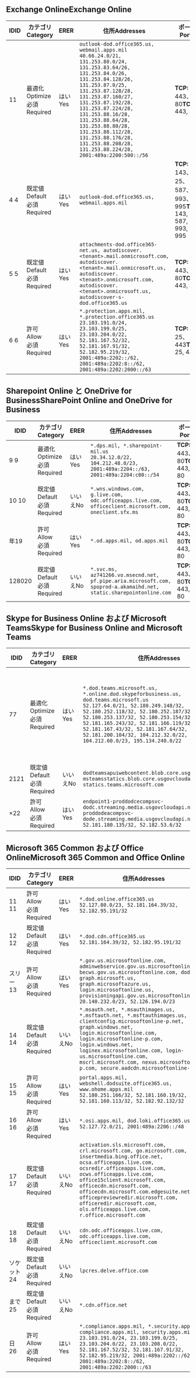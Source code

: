 <!--THIS FILE IS AUTOMATICALLY GENERATED. MANUAL CHANGES WILL BE OVERWRITTEN.-->
<!--Please contact the Office 365 Endpoints team with any questions.-->
<!--USGovDoD endpoints version 2020062900-->
<!--File generated 2020-07-06 08:00:06.0738-->

## <a name="exchange-online"></a><span data-ttu-id="90216-101">Exchange Online</span><span class="sxs-lookup"><span data-stu-id="90216-101">Exchange Online</span></span>

<span data-ttu-id="90216-102">ID</span><span class="sxs-lookup"><span data-stu-id="90216-102">ID</span></span> | <span data-ttu-id="90216-103">カテゴリ</span><span class="sxs-lookup"><span data-stu-id="90216-103">Category</span></span> | <span data-ttu-id="90216-104">ER</span><span class="sxs-lookup"><span data-stu-id="90216-104">ER</span></span> | <span data-ttu-id="90216-105">住所</span><span class="sxs-lookup"><span data-stu-id="90216-105">Addresses</span></span> | <span data-ttu-id="90216-106">ポート</span><span class="sxs-lookup"><span data-stu-id="90216-106">Ports</span></span>
-- | -------------------- | --- | ---------------------------------------------------------------------------------------------------------------------------------------------------------------------------------------------------------------------------------------------------------------------------------------------------------------------------------------------------------------------------------------------- | -------------------------------
<span data-ttu-id="90216-107">1</span><span class="sxs-lookup"><span data-stu-id="90216-107">1</span></span> | <span data-ttu-id="90216-108">最適化</span><span class="sxs-lookup"><span data-stu-id="90216-108">Optimize</span></span><BR><span data-ttu-id="90216-109">必須</span><span class="sxs-lookup"><span data-stu-id="90216-109">Required</span></span> | <span data-ttu-id="90216-110">はい</span><span class="sxs-lookup"><span data-stu-id="90216-110">Yes</span></span> | `outlook-dod.office365.us, webmail.apps.mil`<BR>`40.66.24.0/21, 131.253.80.0/24, 131.253.83.64/26, 131.253.84.0/26, 131.253.84.128/26, 131.253.87.0/25, 131.253.87.128/28, 131.253.87.160/27, 131.253.87.192/28, 131.253.87.224/28, 131.253.88.16/28, 131.253.88.64/28, 131.253.88.80/28, 131.253.88.112/28, 131.253.88.176/28, 131.253.88.208/28, 131.253.88.224/28, 2001:489a:2200:500::/56` | <span data-ttu-id="90216-111">**TCP:** 443、80</span><span class="sxs-lookup"><span data-stu-id="90216-111">**TCP:** 443, 80</span></span>
<span data-ttu-id="90216-112">4 </span><span class="sxs-lookup"><span data-stu-id="90216-112">4</span></span> | <span data-ttu-id="90216-113">既定値</span><span class="sxs-lookup"><span data-stu-id="90216-113">Default</span></span><BR><span data-ttu-id="90216-114">必須</span><span class="sxs-lookup"><span data-stu-id="90216-114">Required</span></span> | <span data-ttu-id="90216-115">はい</span><span class="sxs-lookup"><span data-stu-id="90216-115">Yes</span></span> | `outlook-dod.office365.us, webmail.apps.mil` | <span data-ttu-id="90216-116">**TCP:** 143、25、587、993、995</span><span class="sxs-lookup"><span data-stu-id="90216-116">**TCP:** 143, 25, 587, 993, 995</span></span>
<span data-ttu-id="90216-117">5 </span><span class="sxs-lookup"><span data-stu-id="90216-117">5</span></span> | <span data-ttu-id="90216-118">既定値</span><span class="sxs-lookup"><span data-stu-id="90216-118">Default</span></span><BR><span data-ttu-id="90216-119">必須</span><span class="sxs-lookup"><span data-stu-id="90216-119">Required</span></span> | <span data-ttu-id="90216-120">はい</span><span class="sxs-lookup"><span data-stu-id="90216-120">Yes</span></span> | `attachments-dod.office365-net.us, autodiscover.<tenant>.mail.onmicrosoft.com, autodiscover.<tenant>.mail.onmicrosoft.us, autodiscover.<tenant>.onmicrosoft.com, autodiscover.<tenant>.onmicrosoft.us, autodiscover-s-dod.office365.us` | <span data-ttu-id="90216-121">**TCP:** 443、80</span><span class="sxs-lookup"><span data-stu-id="90216-121">**TCP:** 443, 80</span></span>
<span data-ttu-id="90216-122">6 </span><span class="sxs-lookup"><span data-stu-id="90216-122">6</span></span> | <span data-ttu-id="90216-123">許可</span><span class="sxs-lookup"><span data-stu-id="90216-123">Allow</span></span><BR><span data-ttu-id="90216-124">必須</span><span class="sxs-lookup"><span data-stu-id="90216-124">Required</span></span> | <span data-ttu-id="90216-125">はい</span><span class="sxs-lookup"><span data-stu-id="90216-125">Yes</span></span> | `*.protection.apps.mil, *.protection.office365.us`<BR>`23.103.191.0/24, 23.103.199.0/25, 23.103.204.0/22, 52.181.167.52/32, 52.181.167.91/32, 52.182.95.219/32, 2001:489a:2202::/62, 2001:489a:2202:8::/62, 2001:489a:2202:2000::/63` | <span data-ttu-id="90216-126">**TCP:** 25、443</span><span class="sxs-lookup"><span data-stu-id="90216-126">**TCP:** 25, 443</span></span>

## <a name="sharepoint-online-and-onedrive-for-business"></a><span data-ttu-id="90216-127">Sharepoint Online と OneDrive for Business</span><span class="sxs-lookup"><span data-stu-id="90216-127">SharePoint Online and OneDrive for Business</span></span>

<span data-ttu-id="90216-128">ID</span><span class="sxs-lookup"><span data-stu-id="90216-128">ID</span></span> | <span data-ttu-id="90216-129">カテゴリ</span><span class="sxs-lookup"><span data-stu-id="90216-129">Category</span></span> | <span data-ttu-id="90216-130">ER</span><span class="sxs-lookup"><span data-stu-id="90216-130">ER</span></span> | <span data-ttu-id="90216-131">住所</span><span class="sxs-lookup"><span data-stu-id="90216-131">Addresses</span></span> | <span data-ttu-id="90216-132">ポート</span><span class="sxs-lookup"><span data-stu-id="90216-132">Ports</span></span>
-- | -------------------- | --- | ------------------------------------------------------------------------------------------------------------------- | ----------------
<span data-ttu-id="90216-133">9 </span><span class="sxs-lookup"><span data-stu-id="90216-133">9</span></span> | <span data-ttu-id="90216-134">最適化</span><span class="sxs-lookup"><span data-stu-id="90216-134">Optimize</span></span><BR><span data-ttu-id="90216-135">必須</span><span class="sxs-lookup"><span data-stu-id="90216-135">Required</span></span> | <span data-ttu-id="90216-136">はい</span><span class="sxs-lookup"><span data-stu-id="90216-136">Yes</span></span> | `*.dps.mil, *.sharepoint-mil.us`<BR>`20.34.12.0/22, 104.212.48.0/23, 2001:489a:2204::/63, 2001:489a:2204:c00::/54` | <span data-ttu-id="90216-137">**TCP:** 443、80</span><span class="sxs-lookup"><span data-stu-id="90216-137">**TCP:** 443, 80</span></span>
<span data-ttu-id="90216-138">10 </span><span class="sxs-lookup"><span data-stu-id="90216-138">10</span></span> | <span data-ttu-id="90216-139">既定値</span><span class="sxs-lookup"><span data-stu-id="90216-139">Default</span></span><BR><span data-ttu-id="90216-140">必須</span><span class="sxs-lookup"><span data-stu-id="90216-140">Required</span></span> | <span data-ttu-id="90216-141">いいえ</span><span class="sxs-lookup"><span data-stu-id="90216-141">No</span></span> | `*.wns.windows.com, g.live.com, odc.officeapps.live.com, officeclient.microsoft.com, oneclient.sfx.ms` | <span data-ttu-id="90216-142">**TCP:** 443、80</span><span class="sxs-lookup"><span data-stu-id="90216-142">**TCP:** 443, 80</span></span>
<span data-ttu-id="90216-143">年</span><span class="sxs-lookup"><span data-stu-id="90216-143">19</span></span> | <span data-ttu-id="90216-144">許可</span><span class="sxs-lookup"><span data-stu-id="90216-144">Allow</span></span><BR><span data-ttu-id="90216-145">必須</span><span class="sxs-lookup"><span data-stu-id="90216-145">Required</span></span> | <span data-ttu-id="90216-146">はい</span><span class="sxs-lookup"><span data-stu-id="90216-146">Yes</span></span> | `*.od.apps.mil, od.apps.mil` | <span data-ttu-id="90216-147">**TCP:** 443、80</span><span class="sxs-lookup"><span data-stu-id="90216-147">**TCP:** 443, 80</span></span>
<span data-ttu-id="90216-148">1280</span><span class="sxs-lookup"><span data-stu-id="90216-148">20</span></span> | <span data-ttu-id="90216-149">既定値</span><span class="sxs-lookup"><span data-stu-id="90216-149">Default</span></span><BR><span data-ttu-id="90216-150">必須</span><span class="sxs-lookup"><span data-stu-id="90216-150">Required</span></span> | <span data-ttu-id="90216-151">いいえ</span><span class="sxs-lookup"><span data-stu-id="90216-151">No</span></span> | `*.svc.ms, az741266.vo.msecnd.net, pf.pipe.aria.microsoft.com, spoprod-a.akamaihd.net, static.sharepointonline.com` | <span data-ttu-id="90216-152">**TCP:** 443、80</span><span class="sxs-lookup"><span data-stu-id="90216-152">**TCP:** 443, 80</span></span>

## <a name="skype-for-business-online-and-microsoft-teams"></a><span data-ttu-id="90216-153">Skype for Business Online および Microsoft Teams</span><span class="sxs-lookup"><span data-stu-id="90216-153">Skype for Business Online and Microsoft Teams</span></span>

<span data-ttu-id="90216-154">ID</span><span class="sxs-lookup"><span data-stu-id="90216-154">ID</span></span> | <span data-ttu-id="90216-155">カテゴリ</span><span class="sxs-lookup"><span data-stu-id="90216-155">Category</span></span> | <span data-ttu-id="90216-156">ER</span><span class="sxs-lookup"><span data-stu-id="90216-156">ER</span></span> | <span data-ttu-id="90216-157">住所</span><span class="sxs-lookup"><span data-stu-id="90216-157">Addresses</span></span> | <span data-ttu-id="90216-158">ポート</span><span class="sxs-lookup"><span data-stu-id="90216-158">Ports</span></span>
-- | -------------------- | --- | -------------------------------------------------------------------------------------------------------------------------------------------------------------------------------------------------------------------------------------------------------------------------------------------------------------------------------------------------------- | -----------------------------------------------
<span data-ttu-id="90216-159">7</span><span class="sxs-lookup"><span data-stu-id="90216-159">7</span></span> | <span data-ttu-id="90216-160">最適化</span><span class="sxs-lookup"><span data-stu-id="90216-160">Optimize</span></span><BR><span data-ttu-id="90216-161">必須</span><span class="sxs-lookup"><span data-stu-id="90216-161">Required</span></span> | <span data-ttu-id="90216-162">はい</span><span class="sxs-lookup"><span data-stu-id="90216-162">Yes</span></span> | `*.dod.teams.microsoft.us, *.online.dod.skypeforbusiness.us, dod.teams.microsoft.us`<BR>`52.127.64.0/21, 52.180.249.148/32, 52.180.252.118/32, 52.180.252.187/32, 52.180.253.137/32, 52.180.253.154/32, 52.181.165.243/32, 52.181.166.119/32, 52.181.167.43/32, 52.181.167.64/32, 52.181.200.104/32, 104.212.32.0/22, 104.212.60.0/23, 195.134.240.0/22` | <span data-ttu-id="90216-163">**TCP:** 443</span><span class="sxs-lookup"><span data-stu-id="90216-163">**TCP:** 443</span></span><BR><span data-ttu-id="90216-164">**UDP:** 3478、3479、3480、3481</span><span class="sxs-lookup"><span data-stu-id="90216-164">**UDP:** 3478, 3479, 3480, 3481</span></span>
<span data-ttu-id="90216-165"> 21</span><span class="sxs-lookup"><span data-stu-id="90216-165">21</span></span> | <span data-ttu-id="90216-166">既定値</span><span class="sxs-lookup"><span data-stu-id="90216-166">Default</span></span><BR><span data-ttu-id="90216-167">必須</span><span class="sxs-lookup"><span data-stu-id="90216-167">Required</span></span> | <span data-ttu-id="90216-168">いいえ</span><span class="sxs-lookup"><span data-stu-id="90216-168">No</span></span> | `dodteamsapuiwebcontent.blob.core.usgovcloudapi.net, msteamsstatics.blob.core.usgovcloudapi.net, statics.teams.microsoft.com` | <span data-ttu-id="90216-169">**TCP:** 443</span><span class="sxs-lookup"><span data-stu-id="90216-169">**TCP:** 443</span></span>
<span data-ttu-id="90216-170">×</span><span class="sxs-lookup"><span data-stu-id="90216-170">22</span></span> | <span data-ttu-id="90216-171">許可</span><span class="sxs-lookup"><span data-stu-id="90216-171">Allow</span></span><BR><span data-ttu-id="90216-172">必須</span><span class="sxs-lookup"><span data-stu-id="90216-172">Required</span></span> | <span data-ttu-id="90216-173">はい</span><span class="sxs-lookup"><span data-stu-id="90216-173">Yes</span></span> | `endpoint1-proddodcecompsvc-dodc.streaming.media.usgovcloudapi.net, endpoint1-proddodeacompsvc-dode.streaming.media.usgovcloudapi.net`<BR>`52.181.180.135/32, 52.182.53.6/32` | <span data-ttu-id="90216-174">**TCP:** 443</span><span class="sxs-lookup"><span data-stu-id="90216-174">**TCP:** 443</span></span>

## <a name="microsoft-365-common-and-office-online"></a><span data-ttu-id="90216-175">Microsoft 365 Common および Office Online</span><span class="sxs-lookup"><span data-stu-id="90216-175">Microsoft 365 Common and Office Online</span></span>

<span data-ttu-id="90216-176">ID</span><span class="sxs-lookup"><span data-stu-id="90216-176">ID</span></span> | <span data-ttu-id="90216-177">カテゴリ</span><span class="sxs-lookup"><span data-stu-id="90216-177">Category</span></span> | <span data-ttu-id="90216-178">ER</span><span class="sxs-lookup"><span data-stu-id="90216-178">ER</span></span> | <span data-ttu-id="90216-179">住所</span><span class="sxs-lookup"><span data-stu-id="90216-179">Addresses</span></span> | <span data-ttu-id="90216-180">ポート</span><span class="sxs-lookup"><span data-stu-id="90216-180">Ports</span></span>
-- | ------------------- | --- | ---------------------------------------------------------------------------------------------------------------------------------------------------------------------------------------------------------------------------------------------------------------------------------------------------------------------------------------------------------------------------------------------- | ----------------
<span data-ttu-id="90216-181">11 </span><span class="sxs-lookup"><span data-stu-id="90216-181">11</span></span> | <span data-ttu-id="90216-182">許可</span><span class="sxs-lookup"><span data-stu-id="90216-182">Allow</span></span><BR><span data-ttu-id="90216-183">必須</span><span class="sxs-lookup"><span data-stu-id="90216-183">Required</span></span> | <span data-ttu-id="90216-184">はい</span><span class="sxs-lookup"><span data-stu-id="90216-184">Yes</span></span> | `*.dod.online.office365.us`<BR>`52.127.80.0/23, 52.181.164.39/32, 52.182.95.191/32` | <span data-ttu-id="90216-185">**TCP:** 443</span><span class="sxs-lookup"><span data-stu-id="90216-185">**TCP:** 443</span></span>
<span data-ttu-id="90216-186">12 </span><span class="sxs-lookup"><span data-stu-id="90216-186">12</span></span> | <span data-ttu-id="90216-187">既定値</span><span class="sxs-lookup"><span data-stu-id="90216-187">Default</span></span><BR><span data-ttu-id="90216-188">必須</span><span class="sxs-lookup"><span data-stu-id="90216-188">Required</span></span> | <span data-ttu-id="90216-189">はい</span><span class="sxs-lookup"><span data-stu-id="90216-189">Yes</span></span> | `*.dod.cdn.office365.us`<BR>`52.181.164.39/32, 52.182.95.191/32` | <span data-ttu-id="90216-190">**TCP:** 443</span><span class="sxs-lookup"><span data-stu-id="90216-190">**TCP:** 443</span></span>
<span data-ttu-id="90216-191">スリー</span><span class="sxs-lookup"><span data-stu-id="90216-191">13</span></span> | <span data-ttu-id="90216-192">許可</span><span class="sxs-lookup"><span data-stu-id="90216-192">Allow</span></span><BR><span data-ttu-id="90216-193">必須</span><span class="sxs-lookup"><span data-stu-id="90216-193">Required</span></span> | <span data-ttu-id="90216-194">はい</span><span class="sxs-lookup"><span data-stu-id="90216-194">Yes</span></span> | `*.gov.us.microsoftonline.com, adminwebservice.gov.us.microsoftonline.com, becws.gov.us.microsoftonline.com, dod-graph.microsoft.us, graph.microsoftazure.us, login.microsoftonline.us, provisioningapi.gov.us.microsoftonline.com`<BR>`20.140.232.0/23, 52.126.194.0/23` | <span data-ttu-id="90216-195">**TCP:** 443</span><span class="sxs-lookup"><span data-stu-id="90216-195">**TCP:** 443</span></span>
<span data-ttu-id="90216-196">14 </span><span class="sxs-lookup"><span data-stu-id="90216-196">14</span></span> | <span data-ttu-id="90216-197">既定値</span><span class="sxs-lookup"><span data-stu-id="90216-197">Default</span></span><BR><span data-ttu-id="90216-198">必須</span><span class="sxs-lookup"><span data-stu-id="90216-198">Required</span></span> | <span data-ttu-id="90216-199">いいえ</span><span class="sxs-lookup"><span data-stu-id="90216-199">No</span></span> | `*.msauth.net, *.msauthimages.us, *.msftauth.net, *.msftauthimages.us, clientconfig.microsoftonline-p.net, graph.windows.net, login.microsoftonline.com, login.microsoftonline-p.com, login.windows.net, loginex.microsoftonline.com, login-us.microsoftonline.com, mscrl.microsoft.com, nexus.microsoftonline-p.com, secure.aadcdn.microsoftonline-p.com` | <span data-ttu-id="90216-200">**TCP:** 443</span><span class="sxs-lookup"><span data-stu-id="90216-200">**TCP:** 443</span></span>
<span data-ttu-id="90216-201">15 </span><span class="sxs-lookup"><span data-stu-id="90216-201">15</span></span> | <span data-ttu-id="90216-202">許可</span><span class="sxs-lookup"><span data-stu-id="90216-202">Allow</span></span><BR><span data-ttu-id="90216-203">必須</span><span class="sxs-lookup"><span data-stu-id="90216-203">Required</span></span> | <span data-ttu-id="90216-204">はい</span><span class="sxs-lookup"><span data-stu-id="90216-204">Yes</span></span> | `portal.apps.mil, webshell.dodsuite.office365.us, www.ohome.apps.mil`<BR>`52.180.251.166/32, 52.181.160.19/32, 52.181.160.113/32, 52.182.92.132/32` | <span data-ttu-id="90216-205">**TCP:** 443</span><span class="sxs-lookup"><span data-stu-id="90216-205">**TCP:** 443</span></span>
<span data-ttu-id="90216-206">16 </span><span class="sxs-lookup"><span data-stu-id="90216-206">16</span></span> | <span data-ttu-id="90216-207">許可</span><span class="sxs-lookup"><span data-stu-id="90216-207">Allow</span></span><BR><span data-ttu-id="90216-208">必須</span><span class="sxs-lookup"><span data-stu-id="90216-208">Required</span></span> | <span data-ttu-id="90216-209">はい</span><span class="sxs-lookup"><span data-stu-id="90216-209">Yes</span></span> | `*.osi.apps.mil, dod.loki.office365.us`<BR>`52.127.72.0/21, 2001:489a:2206::/48` | <span data-ttu-id="90216-210">**TCP:** 443</span><span class="sxs-lookup"><span data-stu-id="90216-210">**TCP:** 443</span></span>
<span data-ttu-id="90216-211">17 </span><span class="sxs-lookup"><span data-stu-id="90216-211">17</span></span> | <span data-ttu-id="90216-212">既定値</span><span class="sxs-lookup"><span data-stu-id="90216-212">Default</span></span><BR><span data-ttu-id="90216-213">必須</span><span class="sxs-lookup"><span data-stu-id="90216-213">Required</span></span> | <span data-ttu-id="90216-214">いいえ</span><span class="sxs-lookup"><span data-stu-id="90216-214">No</span></span> | `activation.sls.microsoft.com, crl.microsoft.com, go.microsoft.com, insertmedia.bing.office.net, ocsa.officeapps.live.com, ocsredir.officeapps.live.com, ocws.officeapps.live.com, office15client.microsoft.com, officecdn.microsoft.com, officecdn.microsoft.com.edgesuite.net, officepreviewredir.microsoft.com, officeredir.microsoft.com, ols.officeapps.live.com, r.office.microsoft.com` | <span data-ttu-id="90216-215">**TCP:** 443、80</span><span class="sxs-lookup"><span data-stu-id="90216-215">**TCP:** 443, 80</span></span>
<span data-ttu-id="90216-216">18 </span><span class="sxs-lookup"><span data-stu-id="90216-216">18</span></span> | <span data-ttu-id="90216-217">既定値</span><span class="sxs-lookup"><span data-stu-id="90216-217">Default</span></span><BR><span data-ttu-id="90216-218">必須</span><span class="sxs-lookup"><span data-stu-id="90216-218">Required</span></span> | <span data-ttu-id="90216-219">いいえ</span><span class="sxs-lookup"><span data-stu-id="90216-219">No</span></span> | `cdn.odc.officeapps.live.com, odc.officeapps.live.com, officeclient.microsoft.com` | <span data-ttu-id="90216-220">**TCP:** 443、80</span><span class="sxs-lookup"><span data-stu-id="90216-220">**TCP:** 443, 80</span></span>
<span data-ttu-id="90216-221">ソケット</span><span class="sxs-lookup"><span data-stu-id="90216-221">24</span></span> | <span data-ttu-id="90216-222">既定値</span><span class="sxs-lookup"><span data-stu-id="90216-222">Default</span></span><BR><span data-ttu-id="90216-223">必須</span><span class="sxs-lookup"><span data-stu-id="90216-223">Required</span></span> | <span data-ttu-id="90216-224">いいえ</span><span class="sxs-lookup"><span data-stu-id="90216-224">No</span></span> | `lpcres.delve.office.com` | <span data-ttu-id="90216-225">**TCP:** 443</span><span class="sxs-lookup"><span data-stu-id="90216-225">**TCP:** 443</span></span>
<span data-ttu-id="90216-226">まで</span><span class="sxs-lookup"><span data-stu-id="90216-226">25</span></span> | <span data-ttu-id="90216-227">既定値</span><span class="sxs-lookup"><span data-stu-id="90216-227">Default</span></span><BR><span data-ttu-id="90216-228">必須</span><span class="sxs-lookup"><span data-stu-id="90216-228">Required</span></span> | <span data-ttu-id="90216-229">いいえ</span><span class="sxs-lookup"><span data-stu-id="90216-229">No</span></span> | `*.cdn.office.net` | <span data-ttu-id="90216-230">**TCP:** 443</span><span class="sxs-lookup"><span data-stu-id="90216-230">**TCP:** 443</span></span>
<span data-ttu-id="90216-231">日</span><span class="sxs-lookup"><span data-stu-id="90216-231">26</span></span> | <span data-ttu-id="90216-232">許可</span><span class="sxs-lookup"><span data-stu-id="90216-232">Allow</span></span><BR><span data-ttu-id="90216-233">必須</span><span class="sxs-lookup"><span data-stu-id="90216-233">Required</span></span> | <span data-ttu-id="90216-234">はい</span><span class="sxs-lookup"><span data-stu-id="90216-234">Yes</span></span> | `*.compliance.apps.mil, *.security.apps.mil, compliance.apps.mil, security.apps.mil`<BR>`23.103.191.0/24, 23.103.199.0/25, 23.103.204.0/22, 23.103.208.0/22, 52.181.167.52/32, 52.181.167.91/32, 52.182.95.219/32, 2001:489a:2202::/62, 2001:489a:2202:8::/62, 2001:489a:2202:2000::/63` | <span data-ttu-id="90216-235">**TCP:** 443、80</span><span class="sxs-lookup"><span data-stu-id="90216-235">**TCP:** 443, 80</span></span>
